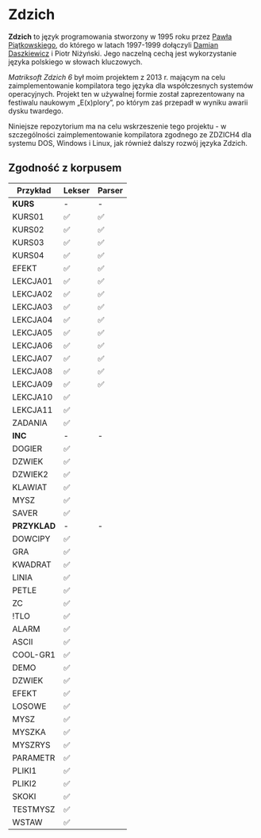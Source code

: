 # Zdzich
**Zdzich** to język programowania stworzony w 1995 roku przez [Pawła Piątkowskiego](https://github.com/cosi1), do którego w latach 1997-1999 dołączyli [Damian Daszkiewicz](https://github.com/DamianDaszkiewicz) i Piotr Niżyński.
Jego naczelną cechą jest wykorzystanie języka polskiego w słowach kluczowych.

*Matriksoft Zdzich 6* był moim projektem z 2013 r. mającym na celu zaimplementowanie kompilatora tego języka dla współczesnych systemów operacyjnych.
Projekt ten w używalnej formie został zaprezentowany na festiwalu naukowym „E(x)plory”, po którym zaś przepadł w wyniku awarii dysku twardego.

Niniejsze repozytorium ma na celu wskrzeszenie tego projektu - w szczególności zaimplementowanie kompilatora zgodnego ze ZDZICH4 dla systemu DOS, Windows i Linux, jak również dalszy rozwój języka Zdzich.

## Zgodność z korpusem
| Przykład | Lekser | Parser |
| -------- | ------ | ------ |
| **KURS** | - | - |
| KURS01 | ✅ | ✅ |
| KURS02 | ✅ | ✅ |
| KURS03 | ✅ | ✅ |
| KURS04 | ✅ | ✅ |
| EFEKT | ✅ | ✅ |
| LEKCJA01 | ✅ | ✅ |
| LEKCJA02 | ✅ | ✅ |
| LEKCJA03 | ✅ | ✅ |
| LEKCJA04 | ✅ | ✅ |
| LEKCJA05 | ✅ | ✅ |
| LEKCJA06 | ✅ | ✅ |
| LEKCJA07 | ✅ | ✅ |
| LEKCJA08 | ✅ | ✅ |
| LEKCJA09 | ✅ | ✅ |
| LEKCJA10 | ✅ |
| LEKCJA11 | ✅ |
| ZADANIA | ✅ |
| **INC** | - | - |
| DOGIER | ✅ |
| DZWIEK | ✅ |
| DZWIEK2 | ✅ |
| KLAWIAT | ✅ |
| MYSZ | ✅ |
| SAVER | ✅ |
| **PRZYKLAD** | - | - |
| DOWCIPY | ✅ |
| GRA | ✅ |
| KWADRAT | ✅ |
| LINIA | ✅ |
| PETLE | ✅ |
| ZC | ✅ |
| !TLO | ✅ |
| ALARM | ✅ |
| ASCII | ✅ |
| COOL-GR1 | ✅ |
| DEMO | ✅ |
| DZWIEK | ✅ |
| EFEKT | ✅ |
| LOSOWE | ✅ |
| MYSZ | ✅ |
| MYSZKA | ✅ |
| MYSZRYS | ✅ |
| PARAMETR | ✅ |
| PLIKI1 | ✅ |
| PLIKI2 | ✅ |
| SKOKI | ✅ |
| TESTMYSZ | ✅ |
| WSTAW | ✅ |
